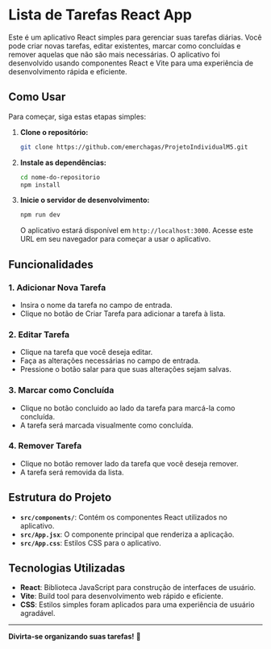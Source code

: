 # Lista de Tarefas React App

Este é um aplicativo React simples para gerenciar suas tarefas diárias. Você pode criar novas tarefas, editar existentes, marcar como concluídas e remover aquelas que não são mais necessárias. O aplicativo foi desenvolvido usando componentes React e Vite para uma experiência de desenvolvimento rápida e eficiente.

## Como Usar

Para começar, siga estas etapas simples:

1. **Clone o repositório:**
   ```sh
   git clone https://github.com/emerchagas/ProjetoIndividualM5.git
   ```

2. **Instale as dependências:**
   ```sh
   cd nome-do-repositorio
   npm install
   ```

3. **Inicie o servidor de desenvolvimento:**
   ```sh
   npm run dev
   ```

   O aplicativo estará disponível em `http://localhost:3000`. Acesse este URL em seu navegador para começar a usar o aplicativo.

## Funcionalidades

### 1. Adicionar Nova Tarefa
   - Insira o nome da tarefa no campo de entrada.
   - Clique no botão de Criar Tarefa para adicionar a tarefa à lista.

### 2. Editar Tarefa
   - Clique na tarefa que você deseja editar.
   - Faça as alterações necessárias no campo de entrada.
   - Pressione o botão salar para que suas alterações sejam salvas.

### 3. Marcar como Concluída
   - Clique no botão concluido ao lado da tarefa para marcá-la como concluída.
   - A tarefa será marcada visualmente como concluída.

### 4. Remover Tarefa
   - Clique no botão remover lado da tarefa que você deseja remover.
   - A tarefa será removida da lista.

## Estrutura do Projeto

- **`src/components/`**: Contém os componentes React utilizados no aplicativo.
- **`src/App.jsx`**: O componente principal que renderiza a aplicação.
- **`src/App.css`**: Estilos CSS para o aplicativo.

## Tecnologias Utilizadas

- **React**: Biblioteca JavaScript para construção de interfaces de usuário.
- **Vite**: Build tool para desenvolvimento web rápido e eficiente.
- **CSS**: Estilos simples foram aplicados para uma experiência de usuário agradável.

---

**Divirta-se organizando suas tarefas!** 🚀